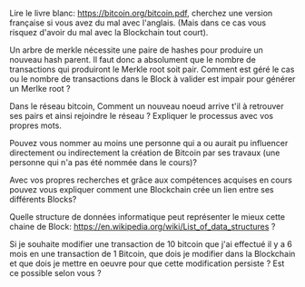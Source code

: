 Lire le livre blanc: https://bitcoin.org/bitcoin.pdf, cherchez une version française si vous avez du mal avec l'anglais. (Mais dans ce cas vous risquez d'avoir du mal avec la Blockchain tout court).

Un arbre de merkle nécessite une paire de hashes pour produire un nouveau hash parent. Il faut donc a absolument que le nombre de transactions qui produiront le Merkle root soit pair.
Comment est géré le cas ou le nombre de transactions dans le Block à valider est impair pour générer un Merlke root ?

Dans le réseau bitcoin, Comment un nouveau noeud arrive t'il à retrouver ses pairs et ainsi rejoindre le réseau ? Expliquer le processus avec vos propres mots.

Pouvez vous nommer au moins une personne qui a ou aurait pu influencer directement ou indirectement la création de Bitcoin par ses travaux (une personne qui n'a pas été nommée dans le cours)?

Avec vos propres recherches et grâce aux compétences acquises en cours pouvez vous expliquer comment une Blockchain crée un lien entre ses différents Blocks?

Quelle structure de données informatique peut représenter le mieux cette chaine de Block: https://en.wikipedia.org/wiki/List_of_data_structures ?

Si je souhaite modifier une transaction de 10 bitcoin que j'ai effectué il y a 6 mois en une transaction de 1 Bitcoin, que dois je modifier dans la Blockchain et que dois je mettre en oeuvre pour que cette modification persiste ?
Est ce possible selon vous ?
